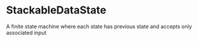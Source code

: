 # StackableDataState
A finite state machine where each state has previous state and accepts only associated input
